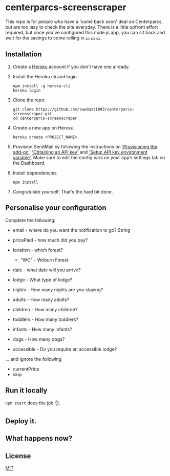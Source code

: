 # centerparcs-screenscraper
This repo is for people who have a 'come back soon' deal on Centerparcs, but are too lazy to check the site everyday. There is a little upfront effort required, but once you've configured this node.js app, you can sit back and wait for the savings to come rolling in :pound: :pound: :pound:.

## Installation
1. Create a [Heroku](https://www.heroku.com/) account if you don't have one already.

2. Install the Heroku cli and login
   ```
   npm install -g heroku-cli
   heroku login
   ```
   
2. Clone the repo:
   ```
   git clone https://github.com/sawdust1993/centerparcs-screenscraper.git
   cd centerparcs-screenscraper
   ```
   
3. Create a new app on Heroku.
   ```
   heroku create <PROJECT_NAME>
   ```
   
4. Provision SendMail by following the instructions on ['Provisioning the add-on'](https://devcenter.heroku.com/articles/sendgrid#provisioning-the-add-on), ['Obtaining an API key'](https://devcenter.heroku.com/articles/sendgrid#obtaining-an-api-key) and ['Setup API key environment variable'](https://devcenter.heroku.com/articles/sendgrid#setup-api-key-environment-variable). Make sure to edit the config vars on your app’s settings tab on the Dashboard.

5. Install dependencies
   ```
   npm install
   ```
   
6. Congratulate yourself. That's the hard bit done.

## Personalise your configuration
Complete the following:
* email - where do you want the notification to go?
  String

* pricePaid - how much did you pay?

* location - which forest?
  * "WO" - Woburn Forest

* date - what date will you arrive?

* lodge - What type of lodge?

* nights - How many nights are you staying?

* adults - How many adults?

* children - How many children?

* toddlers - How many toddlers?

* infants - How many infants?

* dogs - How many dogs?

* accessible - Do you require an accessible lodge?

... and ignore the following
* currentPrice
* skip

## Run it locally
`npm start` does the job :ok_hand:.

## Deploy it.

## What happens now?

## License
[MIT]()
